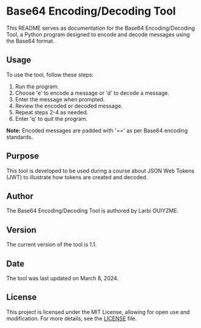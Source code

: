 # Base64 Encoding/Decoding Tool

This README serves as documentation for the Base64 Encoding/Decoding Tool, a Python program designed to encode and decode messages using the Base64 format.

## Usage

To use the tool, follow these steps:

1. Run the program.
2. Choose 'e' to encode a message or 'd' to decode a message.
3. Enter the message when prompted.
4. Review the encoded or decoded message.
5. Repeat steps 2-4 as needed.
6. Enter 'q' to quit the program.

**Note:** Encoded messages are padded with '==' as per Base64 encoding standards.

## Purpose

This tool is developed to be used during a course about JSON Web Tokens (JWT) to illustrate how tokens are created and decoded.

## Author

The Base64 Encoding/Decoding Tool is authored by Larbi OUIYZME.
## Version

The current version of the tool is 1.1.

## Date

The tool was last updated on March 8, 2024.

## License

This project is licensed under the MIT License, allowing for open use and modification. For more details, see the [LICENSE](LICENSE) file.
